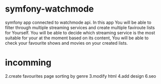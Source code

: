 # symfony-watchmode
symfony app connected to watchmode api. In this app You will be able to filter through multiple streaming services and create multiple faviroute lists for Yourself. 
You will be able to decide which streaming service is the most suitable for your at the moment based on its content,
You will be able to check your favourite shows and movies on your created lists.

# incomming
2.create favourites page
	sorting by genre
3.modify html
4.add design
6.seo
